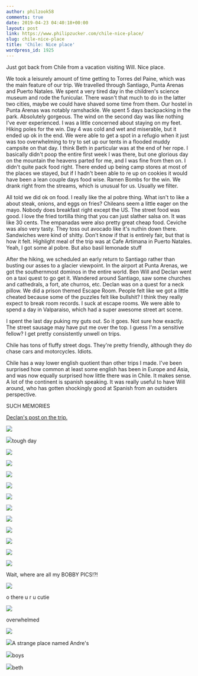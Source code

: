 ```yaml
---
author: philzook58
comments: true
date: 2019-04-23 04:40:18+00:00
layout: post
link: https://www.philipzucker.com/chile-nice-place/
slug: chile-nice-place
title: 'Chile: Nice place'
wordpress_id: 1925
---
```





Just got back from Chile from a vacation visiting Will. Nice place.







We took a leisurely amount of time getting to Torres del Paine, which was the main feature of our trip. We travelled through Santiago, Punta Arenas and Puerto Natales. We spent a very tired day in the children's science museum and rode the funicular. There wasn't that much to do in the latter two cities, maybe we could have shaved some time from them. Our hostel in Punta Arenas was notably ramshackle. We spent 5 days backpacking in the park. Absolutely gorgeous. The wind on the second day was like nothing I've ever experienced. I was a little concerned about staying on my feet. Hiking poles for the win. Day 4 was cold and wet and miserable, but it ended up ok in the end. We were able to get a spot in a refugio when it just was too overwhelming to try to set up our tents in a flooded muddy campsite on that day. I think Beth in particular was at the end of her rope. I basically didn't poop the entire first week I was there, but one glorious day on the mountain the heavens parted for me, and I was fine from then on. I didn't quite pack food right. There ended up being camp stores at most of the places we stayed, but if I hadn't been able to re up on cookies it would have been a lean couple days food wise. Ramen Bombs for the win. We drank right from the streams, which is unusual for us. Usually we filter.







All told we did ok on food. I really like the al pobre thing. What isn't to like a about steak, onions, and eggs on fries? Chileans seem a little eager on the mayo. Nobody does breakfast right except the US. The street food was good. I love the fried tortilla thing that you can just slather salsa on. It was like 30 cents. The empanadas were also pretty great cheap food. Ceviche was also very tasty. They toss out avocado like it's nuthin down there. Sandwiches were kind of shitty. Don't know if that is entirely fair, but that is how it felt. Highlight meal of the trip was at Cafe Artimana in Puerto Natales. Yeah, I got some al pobre. But also basil lemonade stuff







After the hiking, we scheduled an early return to Santiago rather than busting our asses to a glacier viewpoint. In the airport at Punta Arenas, we got the southernmost dominos in the entire world. Ben Will and Declan went on a taxi quest to go get it. Wandered around Santiago, saw some churches and cathedrals, a fort, ate churros, etc. Declan was on a quest for a neck pillow. We did a prison themed Escape Room. People felt like we got a little cheated because some of the puzzles felt like bullshit? I think they really expect to break room records. I suck at escape rooms. We were able to spend a day in Valparaiso, which had a super awesome street art scene.







I spent the last day puking my guts out. So it goes. Not sure how exactly. The street sausage may have put me over the top. I guess I'm a sensitive fellow? I get pretty consistently unwell on trips. 







Chile has tons of fluffy street dogs. They're pretty friendly, although they do chase cars and motorcycles. Idiots.







Chile has a way lower english quotient than other trips I made. I've been surprised how common at least some english has been in Europe and Asia, and was now equally surprised how little there was in Chile. It makes sense. A lot of the continent is spanish speaking. It was really useful to have Will around, who has gotten shockingly good at Spanish from an outsiders perspective.







SUCH MEMORIES







[Declan's post on the trip.](https://www.declanoller.com/2019/04/30/chile-hilly-will-y-thrilly-and-uh-chilly/)





![](/assets/IMG_0444-4-e1555993403725-1024x769.jpg)



![](/assets/IMG_9679-4-e1555993387774-1024x769.jpg)tough day



![](/assets/IMG_8527-e1555993442189-1024x769.jpg)



![](/assets/IMG_1764-3-e1555993353610-768x1024.jpg)



![](/assets/IMG_7440-e1555993370877-768x1024.jpg)



![](/assets/IMG_0142-6-e1555993334947-1024x768.jpg)



![](/assets/IMG_3589-1024x768.jpg)



![](/assets/IMG_2952-2-1024x768.jpg)



![](/assets/IMG_9684-e1555993312978-768x1024.jpg)



![](/assets/IMG_2720-1024x768.jpg)



![](/assets/IMG_4603-e1555993426496-768x1024.jpg)



![](/assets/IMG_3951-e1555993291976-768x1024.jpg)



![](/assets/IMG_9328-1024x768.jpg)





Wait, where are all my BOBBY PICS!?!











![](/assets/IMG_7527-e1555994146864-768x1024.jpg)





o there u r u cutie





![](/assets/IMG_7338-e1555994108664-768x1024.jpg)





overwhelmed





![](/assets/IMG_1051-e1555994128200-768x1024.jpg)



![](/assets/IMG_7973-1024x768.jpg)A strange place named Andre's



![](/assets/IMG_6585-e1555994195748-1024x768.jpg)boys



![](/assets/IMG_6417-1024x768.jpg)beth

